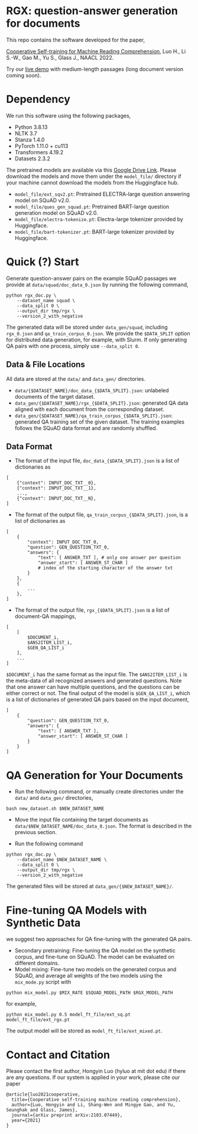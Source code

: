 # RGX: question-answer generation for documents

This repo contains the software developed for the paper,

[Cooperative Self-training for Machine Reading Comprehension](https://arxiv.org/pdf/2103.07449.pdf), Luo H., Li S.-W., Gao M., Yu S., Glass J., NAACL 2022.

Try our [live demo](http://teddy.csail.mit.edu:8080/) with medium-length passages (long document version coming soon).

# Dependency
We run this software using the following packages,
- Python 3.8.13
- NLTK 3.7
- Stanza 1.4.0
- PyTorch 1.11.0 + cu113
- Transformers 4.19.2
- Datasets 2.3.2

The pretrained models are available via this [Google Drive Link](https://drive.google.com/drive/folders/1pREUVN9FSL6RwamhkQBDb5_3oED3Qjlq?usp=sharing). Please download the models and move them under the `model_file/` directory if your machine cannot download the models from the Huggingface hub.
- `model_file/ext_sqv2.pt`: Pretrained ELECTRA-large question answering model on SQuAD v2.0.
- `model_file/ques_gen_squad.pt`: Pretrained BART-large question generation model on SQuAD v2.0.
- `model_file/electra-tokenize.pt`: Electra-large tokenizer provided by Huggingface.
- `model_file/bart-tokenizer.pt`: BART-large tokenizer provided by Huggingface.

# Quick (?) Start
Generate question-answer pairs on the example SQuAD passages we provide at `data/squad/doc_data_0.json` by running the following command,

```
python rgx_doc.py \
    --dataset_name squad \
    --data_split 0 \
    --output_dir tmp/rgx \
    --version_2_with_negative
```

The generated data will be stored under `data_gen/squad`, including `rgx_0.json` and `qa_train_corpus_0.json`. We provide the `$DATA_SPLIT` option for distributed data generation, for example, with Slurm. If only generating QA pairs with one process, simply use `--data_split 0`.

## Data & File Locations
All data are stored at the `data/` and `data_gen/` directories.
- `data/{$DATASET_NAME}/doc_data_{$DATA_SPLIT}.json`: unlabeled documents of the target dataset.
- `data_gen/{$DATASET_NAME}/rgx_{$DATA_SPLIT}.json`: generated QA data aligned with each document from the corresponding dataset.
- `data_gen/{$DATASET_NAME}/qa_train_corpus_{$DATA_SPLIT}.json`: generated QA training set of the given dataset. The training examples follows the SQuAD data format and are randomly shuffled.

## Data Format
- The format of the input file, `doc_data_{$DATA_SPLIT}.json` is a list of dictionaries as
```
[
    {"context": INPUT_DOC_TXT__0},
    {"context": INPUT_DOC_TXT__1},
    ...,
    {"context": INPUT_DOC_TXT__N},
]
```
- The format of the output file, `qa_train_corpus_{$DATA_SPLIT}.json`, is a list of dictionaries as
```
[
    {
        "context": INPUT_DOC_TXT_0,
        "question": GEN_QUESTION_TXT_0,
        "answers": {
            "text": [ ANSWER_TXT ], # only one answer per question
            "answer_start": [ ANSWER_ST_CHAR ]
            # index of the starting character of the answer txt
        }
    },
    {
        ...
    },
]
```
- The format of the output file, `rgx_{$DATA_SPLIT}.json` is a list of document-QA mappings,
```
[
    [
        $DOCUMENT_i,
        $ANS2ITEM_LIST_i,
        $GEN_QA_LIST_i
    ],
    ...
]
```
`$DOCUMENT_i` has the same format as the input file.  The `$ANS2ITEM_LIST_i` is the meta-data of all recognized answers and generated questions. Note that one answer can have multiple questions, and the questions can be either correct or not. The final output of the model is `$GEN_QA_LIST_i`, which is a list of dictionaries of generated QA pairs based on the input document,
```
[
    {
        "question": GEN_QUESTION_TXT_0,
        "answers": {
            "text": [ ANSWER_TXT ],
            "answer_start": [ ANSWER_ST_CHAR ]
        }
    }
]
```

# QA Generation for Your Documents
- Run the following command, or manually create directories under the `data/` and `data_gen/` directories,
```
bash new_dataset.sh $NEW_DATASET_NAME
```
- Move the input file containing the target documents as `data/$NEW_DATASET_NAME/doc_data_0.json`. The format is described in the previous section.

- Run the following command
```
python rgx_doc.py \
    --dataset_name $NEW_DATASET_NAME \
    --data_split 0 \
    --output_dir tmp/rgx \
    --version_2_with_negative
```

The generated files will be stored at `data_gen/{$NEW_DATASET_NAME}/`.

# Fine-tuning QA Models with Synthetic Data
we suggest two approaches for QA fine-tuning with the generated QA pairs.
- Secondary pretraining: Fine-tuning the QA model on the synthetic corpus, and fine-tune on SQuAD. The model can be evaluated on different domains.
- Model mixing: Fine-tune two models on the generated corpus and SQuAD, and average all weights of the two models using the `mix_mode.py` script with
```
python mix_model.py $MIX_RATE $SQUAD_MODEL_PATH $RGX_MODEL_PATH
```
for example,
```
python mix_model.py 0.5 model_ft_file/ext_sq.pt model_ft_file/ext_rgx.pt
```
The output model will be stored as `model_ft_file/ext_mixed.pt`.

# Contact and Citation

Please contact the first author, Hongyin Luo (hyluo at mit dot edu) if there are any questions. If our system is applied in your work, please cite our paper

```
@article{luo2021cooperative,
  title={Cooperative self-training machine reading comprehension},
  author={Luo, Hongyin and Li, Shang-Wen and Mingye Gao, and Yu, Seunghak and Glass, James},
  journal={arXiv preprint arXiv:2103.07449},
  year={2021}
}
```